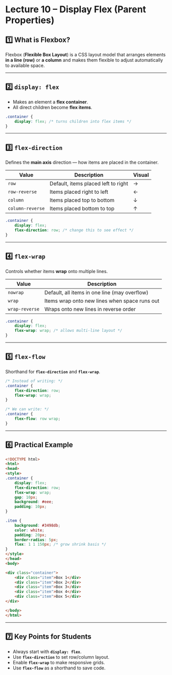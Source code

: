 # **Lecture 10 – Display Flex (Parent Properties)**

## **1️⃣ What is Flexbox?**

Flexbox (**Flexible Box Layout**) is a CSS layout model that arranges elements **in a line (row)** or **a column** and makes them flexible to adjust automatically to available space.

---

## **2️⃣ `display: flex`**

* Makes an element a **flex container**.
* All direct children become **flex items**.

```css
.container {
    display: flex; /* turns children into flex items */
}
```

---

## **3️⃣ `flex-direction`**

Defines the **main axis** direction — how items are placed in the container.

| Value            | Description                         | Visual |
| ---------------- | ----------------------------------- | ------ |
| `row`            | Default, items placed left to right | →      |
| `row-reverse`    | Items placed right to left          | ←      |
| `column`         | Items placed top to bottom          | ↓      |
| `column-reverse` | Items placed bottom to top          | ↑      |

```css
.container {
    display: flex;
    flex-direction: row; /* change this to see effect */
}
```

---

## **4️⃣ `flex-wrap`**

Controls whether items **wrap** onto multiple lines.

| Value          | Description                                   |
| -------------- | --------------------------------------------- |
| `nowrap`       | Default, all items in one line (may overflow) |
| `wrap`         | Items wrap onto new lines when space runs out |
| `wrap-reverse` | Wraps onto new lines in reverse order         |

```css
.container {
    display: flex;
    flex-wrap: wrap; /* allows multi-line layout */
}
```

---

## **5️⃣ `flex-flow`**

Shorthand for **`flex-direction`** and **`flex-wrap`**.

```css
/* Instead of writing: */
.container {
    flex-direction: row;
    flex-wrap: wrap;
}

/* We can write: */
.container {
    flex-flow: row wrap;
}
```

---

## **6️⃣ Practical Example**

```html
<!DOCTYPE html>
<html>
<head>
<style>
.container {
    display: flex;
    flex-direction: row;
    flex-wrap: wrap;
    gap: 10px;
    background: #eee;
    padding: 10px;
}

.item {
    background: #3498db;
    color: white;
    padding: 20px;
    border-radius: 5px;
    flex: 1 1 150px; /* grow shrink basis */
}
</style>
</head>
<body>

<div class="container">
    <div class="item">Box 1</div>
    <div class="item">Box 2</div>
    <div class="item">Box 3</div>
    <div class="item">Box 4</div>
    <div class="item">Box 5</div>
</div>

</body>
</html>
```

---

## **7️⃣ Key Points for Students**

* Always start with **`display: flex`**.
* Use **`flex-direction`** to set row/column layout.
* Enable **`flex-wrap`** to make responsive grids.
* Use **`flex-flow`** as a shorthand to save code.
